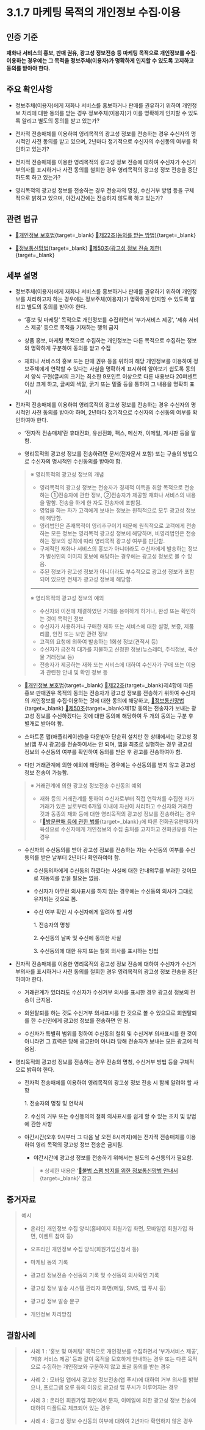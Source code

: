 # 3.1.7 마케팅 목적의 개인정보 수집∙이용

## 인증 기준

**재화나 서비스의 홍보, 판매 권유, 광고성 정보전송 등 마케팅 목적으로 개인정보를 수집·이용하는 경우에는 그 목적을 정보주체(이용자)가 명확하게 인지할 수 있도록 고지하고 동의를 받아야 한다.**

## 주요 확인사항

- 정보주체(이용자)에게 재화나 서비스를 홍보하거나 판매를 권유하기 위하여 개인정보 처리에 대한 동의를 받는 경우 정보주체(이용자)가 이를 명확하게 인지할 수 있도록 알리고 별도의 동의를 받고 있는가?

- 전자적 전송매체를 이용하여 영리목적의 광고성 정보를 전송하는 경우 수신자의 명시적인 사전 동의를 받고 있으며, 2년마다 정기적으로 수신자의 수신동의 여부를 확인하고 있는가?

- 전자적 전송매체를 이용한 영리목적의 광고성 정보 전송에 대하여 수신자가 수신거부의사를 표시하거나 사전 동의를 철회한 경우 영리목적의 광고성 정보 전송을 중단하도록 하고 있는가?

- 영리목적의 광고성 정보를 전송하는 경우 전송자의 명칭, 수신거부 방법 등을 구체적으로 밝히고 있으며, 야간시간에는 전송하지 않도록 하고 있는가?

## 관련 법규

- [🔗개인정보 보호법][개인정보 보호법 제22조]{target=_blank} [🔗제22조(동의를 받는 방법)][개인정보 보호법 제22조 부분]{target=_blank}

- [🔗정보통신망법][정보통신망법 제50조]{target=_blank} [🔗제50조(광고성 정보 전송 제한)][정보통신망법 제50조 부분]{target=_blank}

## 세부 설명

- 정보주체(이용자)에게 재화나 서비스를 홍보하거나 판매를 권유하기 위하여 개인정보를 처리하고자 하는 경우에는 정보주체(이용자)가 명확하게 인지할 수 있도록 알리고 별도의 동의를 받아야 한다.

    - ʻ홍보 및 마케팅ʼ 목적으로 개인정보를 수집하면서 ʻ부가서비스 제공ʼ, ʻ제휴 서비스 제공ʼ 등으로 목적을 기재하는 행위 금지

    - 상품 홍보, 마케팅 목적으로 수집하는 개인정보는 다른 목적으로 수집하는 정보와 명확하게 구분하여 동의를 받고 수집

    - 재화나 서비스의 홍보 또는 판매 권유 등을 위하여 해당 개인정보를 이용하여 정보주체에게 연락할 수 있다는 사실을 명확하게 표시하여 알아보기 쉽도록 동의서 양식 구현(글씨의 크기는 최소한 9포인트 이상으로 다른 내용보다 20퍼센트 이상 크게 하고, 글씨의 색깔, 굵기 또는 밑줄 등을 통하여 그 내용을 명확히 표시)

- 전자적 전송매체를 이용하여 영리목적의 광고성 정보를 전송하는 경우 수신자의 명시적인 사전 동의를 받아야 하며, 2년마다 정기적으로 수신자의 수신동의 여부를 확인하여야 한다.

    - ʻ전자적 전송매체ʼ란 휴대전화, 유선전화, 팩스, 메신저, 이메일, 게시판 등을 말함.

    - 영리목적의 광고성 정보를 전송하려면 문서(전자문서 포함) 또는 구술의 방법으로 수신자의 명시적인 수신동의를 받아야 함.
    >
    > ※ 영리목적의 광고성 정보의 개념
    >
    > - 영리목적의 광고성 정보는 전송자가 경제적 이득을 취할 목적으로 전송하는 ①전송자에 관한 정보, ②전송자가 제공할 재화나 서비스의 내용을 말함. 전송을 하게 한 자도 전송자에 포함됨.
    > - 영업을 하는 자가 고객에게 보내는 정보는 원칙적으로 모두 광고성 정보에 해당함.
    > - 영리법인은 존재목적이 영리추구이기 때문에 원칙적으로 고객에게 전송하는 모든 정보는 영리목적 광고성 정보에 해당하며, 비영리법인은 전송하는 정보의 성격에 따라 영리목적 광고성 여부를 판단함.
    > - 구체적인 재화나 서비스의 홍보가 아니더라도 수신자에게 발송하는 정보가 발신인의 이미지 홍보에 해당하는 경우에는 광고성 정보로 볼 수 있음.
    > - 주된 정보가 광고성 정보가 아니더라도 부수적으로 광고성 정보가 포함되어 있으면 전체가 광고성 정보에 해당함.
    >
    > ---
    >
    > ※ 영리목적의 광고성 정보의 예외
    >
    > - 수신자와 이전에 체결하였던 거래를 용이하게 하거나, 완성 또는 확인하는 것이 목적인 정보
    > - 수신자가 사용하거나 구매한 재화 또는 서비스에 대한 설명, 보증, 제품 리콜, 안전 또는 보안 관련 정보
    > - 고객의 요청에 의하여 발송하는 1회성 정보(견적서 등)
    > - 수신자가 금전적 대가를 지불하고 신청한 정보(뉴스레터, 주식정보, 축산물 거래정보 등)
    > - 전송자가 제공하는 재화 또는 서비스에 대하여 수신자가 구매 또는 이용과 관련한 안내 및 확인 정보 등

    - [🔗개인정보 보호법][개인정보 보호법 제22조]{target=_blank} [🔗제22조][개인정보 보호법 제22조 부분]{target=_blank}제4항에 따른 홍보·판매권유 목적의 동의는 전송자가 광고성 정보를 전송하기 위하여 수신자의 개인정보를 수집·이용하는 것에 대한 동의에 해당하고, [🔗정보통신망법][정보통신망법 제50조]{target=_blank} [🔗제50조][정보통신망법 제50조 부분]{target=_blank}제1항 동의는 전송자가 보내는 광고성 정보를 수신하겠다는 것에 대한 동의에 해당하여 두 개의 동의는 구분 후 별개로 받아야 함.

    - 스마트폰 앱(애플리케이션)을 다운받아 단순히 설치만 한 상태에서는 광고성 정보(앱 푸시 광고)를 전송하여서는 안 되며, 앱을 최초로 실행하는 경우 광고성 정보의 수신동의 여부를 확인하여 동의를 받은 후 광고를 전송하여야 함.

    - 다만 거래관계에 의한 예외에 해당하는 경우에는 수신동의를 받지 않고 광고성 정보 전송이 가능함.
    >
    > ※ 거래관계에 의한 광고성 정보전송 수신동의 예외
    >
    > - 재화 등의 거래관계를 통하여 수신자로부터 직접 연락처를 수집한 자가 거래가 있은 날로부터 6개월 이내에 자신이 처리하고 수신자와 거래한 것과 동종의 재화 등에 대한 영리목적의 광고성 정보를 전송하려는 경우
    > - ｢[🔗방문판매 등에 관한 법률][방문판매법]{target=_blank}｣에 따른 전화권유판매자가 육성으로 수신자에게 개인정보의 수집 출처를 고지하고 전화권유를 하는 경우

    - 수신자의 수신동의를 받아 광고성 정보를 전송하는 자는 수신동의 여부를 수신동의를 받은 날부터 2년마다 확인하여야 함.

        - 수신동의자에게 수신동의 하였다는 사실에 대한 안내의무를 부과한 것이므로 재동의를 받을 필요는 없음.

        - 수신자가 아무런 의사표시를 하지 않는 경우에는 수신동의 의사가 그대로 유지되는 것으로 봄.

        - 수신 여부 확인 시 수신자에게 알려야 할 사항

            1\. 전송자의 명칭

            2\. 수신동의 날짜 및 수신에 동의한 사실

            3\. 수신동의에 대한 유지 또는 철회 의사를 표시하는 방법

- 전자적 전송매체를 이용한 영리목적의 광고성 정보 전송에 대하여 수신자가 수신거부의사를 표시하거나 사전 동의를 철회한 경우 영리목적의 광고성 정보 전송을 중단하여야 한다.

    - 거래관계가 있더라도 수신자가 수신거부 의사를 표시한 경우 광고성 정보의 전송이 금지됨.

    - 회원탈퇴를 하는 것도 수신거부 의사표시를 한 것으로 볼 수 있으므로 회원탈퇴를 한 수신인에게 광고성 정보를 전송하면 안 됨.

    - 수신자가 특별히 범위를 정하여 수신동의 철회 및 수신거부 의사표시를 한 것이 아니라면 그 효력은 당해 광고만이 아니라 당해 전송자가 보내는 모든 광고에 적용됨.

- 영리목적의 광고성 정보를 전송하는 경우 전송의 명칭, 수신거부 방법 등을 구체적으로 밝혀야 한다.

    - 전자적 전송매체를 이용하여 영리목적의 광고성 정보 전송 시 함께 알려야 할 사항

        1\. 전송자의 명칭 및 연락처

        2\. 수신의 거부 또는 수신동의의 철회 의사표시를 쉽게 할 수 있는 조치 및 방법에 관한 사항

    - 야간시간(오후 9시부터 그 다음 날 오전 8시까지)에는 전자적 전송매체를 이용하여 영리 목적의 광고성 정보 전송은 금지됨.

        - 야간시간에 광고성 정보를 전송하기 위해서는 별도의 수신동의가 필요함.
        >
        > ※ 상세한 내용은 ʻ[🔗불법 스팸 방지를 위한 정보통신망법 안내서][불법 스팸 방지를 위한 정보통신망법 안내서]{target=_blank}ʼ 참고

## 증거자료

> 예시
>
> - 온라인 개인정보 수집 양식(홈페이지 회원가입 화면, 모바일앱 회원가입 화면, 이벤트 참여 등)
>
> - 오프라인 개인정보 수집 양식(회원가입신청서 등)
>
> - 마케팅 동의 기록
>
> - 광고성 정보전송 수신동의 기록 및 수신동의 의사확인 기록
>
> - 광고성 정보 발송 시스템 관리자 화면(메일, SMS, 앱 푸시 등)
>
> - 광고성 정보 발송 문구
>
> - 개인정보 처리방침

## 결함사례

> - 사례 1 : ʻ홍보 및 마케팅ʼ 목적으로 개인정보를 수집하면서 ʻ부가서비스 제공ʼ, ʻ제휴 서비스 제공ʼ 등과 같이 목적을 모호하게 안내하는 경우 또는 다른 목적으로 수집하는 개인정보와 구분하지 않고 포괄 동의를 받는 경우
>
> - 사례 2 : 모바일 앱에서 광고성 정보전송(앱 푸시)에 대하여 거부 의사를 밝혔으나, 프로그램 오류 등의 이유로 광고성 앱 푸시가 이루어지는 경우
>
> - 사례 3 : 온라인 회원가입 화면에서 문자, 이메일에 의한 광고성 정보 전송에 대하여 디폴트로 체크되어 있는 경우
>
> - 사례 4 : 광고성 정보 수신동의 여부에 대하여 2년마다 확인하지 않은 경우

[개인정보 보호법 제22조]: https://www.law.go.kr/법령/개인정보보호법/(20200805,16930,20200204)/제22조 "개인정보 보호법 제22조"
[개인정보 보호법 제22조 부분]: https://www.law.go.kr/법령/개인정보보호법/제22조 "개인정보 보호법 제22조 부분"

[정보통신망법 제50조]: https://www.law.go.kr/법령/정보통신망이용촉진및정보보호등에관한법률/(20211209,18201,20210608)/제50조 "정보통신망법 제50조"
[정보통신망법 제50조 부분]: https://www.law.go.kr/법령/정보통신망이용촉진및정보보호등에관한법률/제50조 "정보통신망법 제50조 부분"

[방문판매법]: https://www.law.go.kr/법령/방문판매등에관한법률 "방문판매법"

[불법 스팸 방지를 위한 정보통신망법 안내서]: https://spam.kisa.or.kr/spam/na/ntt/selectNttInfo.do?mi=1020&bbsId=1002&nttSn=1171 "불법 스팸 방지를 위한 정보통신망법 안내서"
